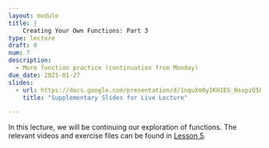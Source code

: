 ```yaml
---
layout: module
title: |
    Creating Your Own Functions: Part 3
type: lecture
draft: 0
num: 7
description:
  - More function practice (continuation from Monday)
due_date: 2021-01-27
slides:
  - url: https://docs.google.com/presentation/d/1nquXm0yIKH1EG_NsxpzQ5koUJAK_qM3-huOUO9dFEMM/edit?usp=sharing
    title: "Supplementary Slides for Live Lecture"

---
```


In this lecture, we will be continuing our exploration of functions. The relevant videos and exercise files can be found in [Lesson 5](week03-lecture03).
